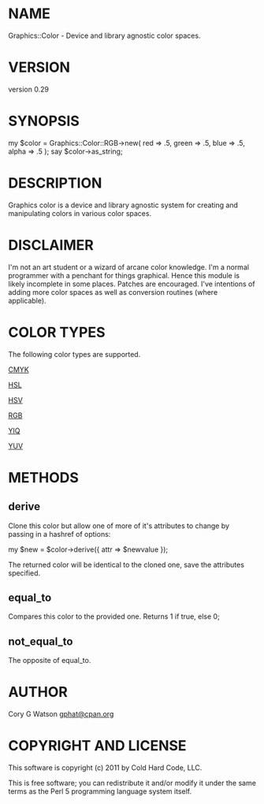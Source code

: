 # NAME

Graphics::Color - Device and library agnostic color spaces.

# VERSION

version 0.29

# SYNOPSIS

  my $color = Graphics::Color::RGB->new(
      red => .5, green => .5, blue => .5, alpha => .5
  );
  say $color->as_string;

# DESCRIPTION

Graphics color is a device and library agnostic system for creating and
manipulating colors in various color spaces.

# DISCLAIMER

I'm not an art student or a wizard of arcane color knowledge.  I'm a normal
programmer with a penchant for things graphical.  Hence this module is likely
incomplete in some places.  Patches are encouraged.  I've intentions of adding
more color spaces as well as conversion routines (where applicable).

# COLOR TYPES

The following color types are supported.

[CMYK](http://search.cpan.org/perldoc?Graphics::Color::CMYK)

[HSL](http://search.cpan.org/perldoc?Graphics::Color::HSL)

[HSV](http://search.cpan.org/perldoc?Graphics::Color::HSV)

[RGB](http://search.cpan.org/perldoc?Graphics::Color::RGB)

[YIQ](http://search.cpan.org/perldoc?Graphics::Color::YIQ)

[YUV](http://search.cpan.org/perldoc?Graphics::Color::YUV)

# METHODS

## derive

Clone this color but allow one of more of it's attributes to change by passing
in a hashref of options:

  my $new = $color->derive({ attr => $newvalue });

The returned color will be identical to the cloned one, save the attributes
specified.

## equal_to

Compares this color to the provided one.  Returns 1 if true, else 0;

## not_equal_to

The opposite of equal_to.

# AUTHOR

Cory G Watson <gphat@cpan.org>

# COPYRIGHT AND LICENSE

This software is copyright (c) 2011 by Cold Hard Code, LLC.

This is free software; you can redistribute it and/or modify it under
the same terms as the Perl 5 programming language system itself.